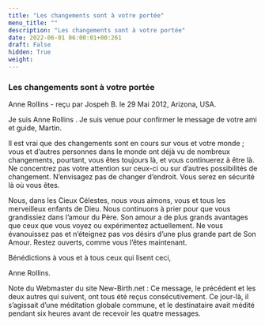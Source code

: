 ```yaml
---
title: "Les changements sont à votre portée"
menu_title: ""
description: "Les changements sont à votre portée"
date: 2022-06-01 06:00:01+00:261
draft: False
hidden: True
weight:
---
```

### Les changements sont à votre portée

Anne Rollins - reçu par Jospeh B. le 29 Mai 2012, Arizona, USA.


Je suis Anne Rollins
.
Je suis venue pour confirmer le message de votre ami et guide, Martin.

Il est vrai que des changements sont en cours sur vous et votre monde ; vous et d’autres personnes dans le monde ont déjà vu de nombreux changements, pourtant, vous êtes toujours là, et vous continuerez à être là. Ne concentrez pas votre attention sur ceux-ci ou sur d’autres possibilités de changement. N’envisagez pas de changer d’endroit. Vous serez en sécurité là où vous êtes.

Nous, dans les Cieux Célestes, nous vous aimons, vous et tous les merveilleux enfants de Dieu. Nous continuons à prier pour que vous grandissiez dans l’amour du Père. Son amour a de plus grands avantages que ceux que vous voyez ou expérimentez actuellement. Ne vous évanouissez pas et n’éteignez pas vos désirs d’une plus grande part de Son Amour. Restez ouverts, comme vous l’êtes maintenant.

Bénédictions à vous et à tous ceux qui lisent ceci,

Anne Rollins.

Note du Webmaster du site New-Birth.net : Ce message, le précédent et les deux autres qui suivent, ont tous été reçus consécutivement. Ce jour-là, il s’agissait d’une méditation globale commune, et le destinataire avait médité pendant six heures avant de recevoir les quatre messages.


